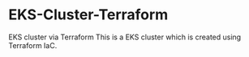 # EKS-Cluster-Terraform
EKS cluster via Terraform
This is a EKS cluster which is created using Terraform IaC.

